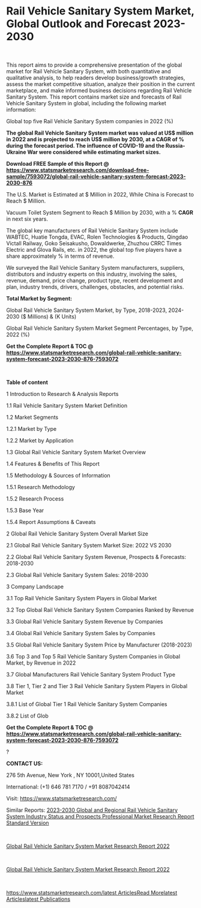 <h1>Rail Vehicle Sanitary System Market, Global Outlook and Forecast 2023-2030</h1><br/><p>This report aims to provide a comprehensive presentation of the global market for Rail Vehicle Sanitary System, with both quantitative and qualitative analysis, to help readers develop business/growth strategies, assess the market competitive situation, analyze their position in the current marketplace, and make informed business decisions regarding Rail Vehicle Sanitary System. This report contains market size and forecasts of Rail Vehicle Sanitary System in global, including the following market information:</p>
 
 
 
 <p>Global top five Rail Vehicle Sanitary System companies in 2022 (%)</p>
 
 
 
 <p><strong>The global Rail Vehicle Sanitary System market was valued at US$ million in 2022 and is projected to reach US$ million by 2030, at a <strong>CAGR</strong> of % during the forecast period. The influence of COVID-19 and the Russia-Ukraine War were considered while estimating market sizes.</strong></p>
 
 
 
 <p><strong>Download FREE Sample of this Report @ <a href="https://www.statsmarketresearch.com/download-free-sample/7593072/global-rail-vehicle-sanitary-system-forecast-2023-2030-876">https://www.statsmarketresearch.com/download-free-sample/7593072/global-rail-vehicle-sanitary-system-forecast-2023-2030-876</a></strong></p>
 
 
 
 <p>The U.S. Market is Estimated at $ Million in 2022, While China is Forecast to Reach $ Million.</p>
 
 
 
 <p>Vacuum Toilet System Segment to Reach $ Million by 2030, with a % <strong>CAGR</strong> in next six years.</p>
 
 
 
 <p>The global key manufacturers of Rail Vehicle Sanitary System include WABTEC, Huatie Tongda, EVAC, Rolen Technologies & Products, Qingdao Victall Railway, Goko Seisakusho, Dowaldwerke, Zhuzhou CRRC Times Electric and Glova Rails, etc. in 2022, the global top five players have a share approximately % in terms of revenue.</p>
 
 
 
 <p>We surveyed the Rail Vehicle Sanitary System manufacturers, suppliers, distributors and industry experts on this industry, involving the sales, revenue, demand, price change, product type, recent development and plan, industry trends, drivers, challenges, obstacles, and potential risks.</p>
 
 
 
 <p><strong>Total Market by Segment:</strong></p>
 
 
 
 <p>Global Rail Vehicle Sanitary System Market, by Type, 2018-2023, 2024-2030 ($ Millions) & (K Units)</p>
 
 
 
 <p>Global Rail Vehicle Sanitary System Market Segment Percentages, by Type, 2022 (%)</p>
 
 
 
 <div><b>Get the Complete Report & TOC @ <a href="https://www.statsmarketresearch.com/global-rail-vehicle-sanitary-system-forecast-2023-2030-876-7593072">https://www.statsmarketresearch.com/global-rail-vehicle-sanitary-system-forecast-2023-2030-876-7593072</a></b></div>
 
 
 
 <p><br />
 
 <b>Table of content</b></p>
 
 
 
 <p>1 Introduction to Research & Analysis Reports<br />
 
 1.1 Rail Vehicle Sanitary System Market Definition<br />
 
 1.2 Market Segments<br />
 
 1.2.1 Market by Type<br />
 
 1.2.2 Market by Application<br />
 
 1.3 Global Rail Vehicle Sanitary System Market Overview<br />
 
 1.4 Features & Benefits of This Report<br />
 
 1.5 Methodology & Sources of Information<br />
 
 1.5.1 Research Methodology<br />
 
 1.5.2 Research Process<br />
 
 1.5.3 Base Year<br />
 
 1.5.4 Report Assumptions & Caveats<br />
 
 2 Global Rail Vehicle Sanitary System Overall Market Size<br />
 
 2.1 Global Rail Vehicle Sanitary System Market Size: 2022 VS 2030<br />
 
 2.2 Global Rail Vehicle Sanitary System Revenue, Prospects & Forecasts: 2018-2030<br />
 
 2.3 Global Rail Vehicle Sanitary System Sales: 2018-2030<br />
 
 3 Company Landscape<br />
 
 3.1 Top Rail Vehicle Sanitary System Players in Global Market<br />
 
 3.2 Top Global Rail Vehicle Sanitary System Companies Ranked by Revenue<br />
 
 3.3 Global Rail Vehicle Sanitary System Revenue by Companies<br />
 
 3.4 Global Rail Vehicle Sanitary System Sales by Companies<br />
 
 3.5 Global Rail Vehicle Sanitary System Price by Manufacturer (2018-2023)<br />
 
 3.6 Top 3 and Top 5 Rail Vehicle Sanitary System Companies in Global Market, by Revenue in 2022<br />
 
 3.7 Global Manufacturers Rail Vehicle Sanitary System Product Type<br />
 
 3.8 Tier 1, Tier 2 and Tier 3 Rail Vehicle Sanitary System Players in Global Market<br />
 
 3.8.1 List of Global Tier 1 Rail Vehicle Sanitary System Companies<br />
 
 3.8.2 List of Glob</p>
 
 
 
 <div><b>Get the Complete Report & TOC @ <a href="https://www.statsmarketresearch.com/global-rail-vehicle-sanitary-system-forecast-2023-2030-876-7593072">https://www.statsmarketresearch.com/global-rail-vehicle-sanitary-system-forecast-2023-2030-876-7593072</a></b></div>
 
 
 
 <p>? </p>
 
 
 
 <p><b>CONTACT US:</b><br />
 
 276 5th Avenue, New York , NY 10001,United States<br />
 
 International: (+1) 646 781 7170 / +91 8087042414<br />
 
 Visit: <a href="https://www.statsmarketresearch.com/">https://www.statsmarketresearch.com/</a><br />
 
 Similar Reports: <a href="https://www.statsmarketresearch.com/global-rail-vehicle-sanitary-system-forecast-2023-2030-876-7593072">2023-2030 Global and Regional Rail Vehicle Sanitary System Industry Status and Prospects Professional Market Research Report Standard Version</a><br />
 
 <br />
 
 <a href="https://www.statsmarketresearch.com/global-rail-vehicle-sanitary-system-forecast-2023-2030-876-7593072">Global Rail Vehicle Sanitary System Market Research Report 2022</a><br />
 
 <br />
 
 <a href="https://www.statsmarketresearch.com/global-rail-vehicle-sanitary-system-forecast-2023-2030-876-7593072">Global Rail Vehicle Sanitary System Market Research Report 2022</a><br />
 
 <br />
 
 <a href="https://gyeongbokgung.com">https://www.statsmarketresearch.com/</a><a href="https://hallyeomaritime.com">latest Articles</a><a href="https://jingwansa.com">Read More</a><a href="https://nguoiviet.jp/">latest Articles</a><a href="https://www.intelmarketresearch.com/">latest Publications</a></p>